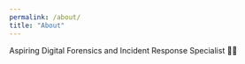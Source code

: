 ```yaml
---
permalink: /about/
title: "About"
---
```


Aspiring Digital Forensics and Incident Response Specialist 🕵️‍♂️